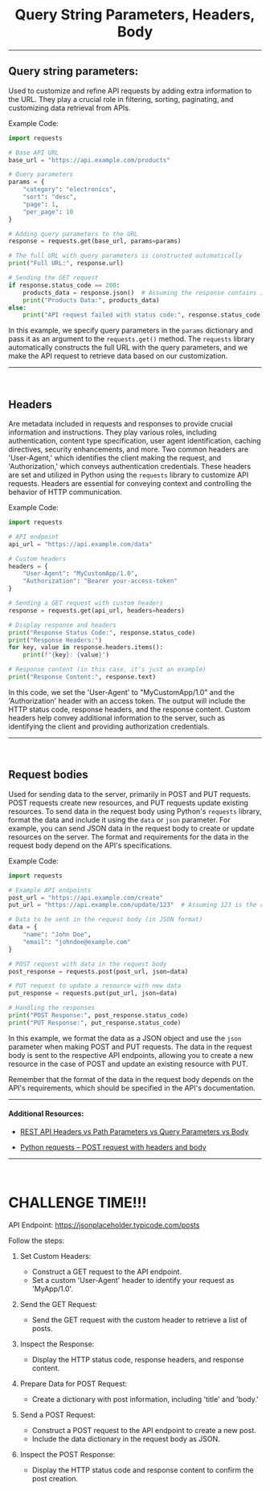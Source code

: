 <h1 align="center">Query String Parameters, Headers, Body</h1>

<hr>

## Query string parameters:

Used to customize and refine API requests by adding extra information to the URL. They play a crucial role in filtering, sorting, paginating, and customizing data retrieval from APIs.

Example Code:

```python
import requests

# Base API URL
base_url = "https://api.example.com/products"

# Query parameters
params = {
    "category": "electronics",
    "sort": "desc",
    "page": 1,
    "per_page": 10
}

# Adding query parameters to the URL
response = requests.get(base_url, params=params)

# The full URL with query parameters is constructed automatically
print("Full URL:", response.url)

# Sending the GET request
if response.status_code == 200:
    products_data = response.json()  # Assuming the response contains JSON data
    print("Products Data:", products_data)
else:
    print("API request failed with status code:", response.status_code)
```

In this example, we specify query parameters in the `params` dictionary and pass it as an argument to the `requests.get()` method. The `requests` library automatically constructs the full URL with the query parameters, and we make the API request to retrieve data based on our customization.

<hr>
<br>

## Headers

Are metadata included in requests and responses to provide crucial information and instructions. They play various roles, including authentication, content type specification, user agent identification, caching directives, security enhancements, and more. Two common headers are 'User-Agent,' which identifies the client making the request, and 'Authorization,' which conveys authentication credentials. These headers are set and utilized in Python using the `requests` library to customize API requests. Headers are essential for conveying context and controlling the behavior of HTTP communication.

Example Code:

```python
import requests

# API endpoint
api_url = "https://api.example.com/data"

# Custom headers
headers = {
    "User-Agent": "MyCustomApp/1.0",
    "Authorization": "Bearer your-access-token"
}

# Sending a GET request with custom headers
response = requests.get(api_url, headers=headers)

# Display response and headers
print("Response Status Code:", response.status_code)
print("Response Headers:")
for key, value in response.headers.items():
    print(f"{key}: {value}")

# Response content (in this case, it's just an example)
print("Response Content:", response.text)
```

In this code, we set the 'User-Agent' to "MyCustomApp/1.0" and the 'Authorization' header with an access token. The output will include the HTTP status code, response headers, and the response content. Custom headers help convey additional information to the server, such as identifying the client and providing authorization credentials.

<hr>
<br>

## Request bodies

Used for sending data to the server, primarily in POST and PUT requests. POST requests create new resources, and PUT requests update existing resources. To send data in the request body using Python's `requests` library, format the data and include it using the `data` or `json` parameter. For example, you can send JSON data in the request body to create or update resources on the server. The format and requirements for the data in the request body depend on the API's specifications.

Example Code:

```python
import requests

# Example API endpoints
post_url = "https://api.example.com/create"
put_url = "https://api.example.com/update/123"  # Assuming 123 is the resource ID

# Data to be sent in the request body (in JSON format)
data = {
    "name": "John Doe",
    "email": "johndoe@example.com"
}

# POST request with data in the request body
post_response = requests.post(post_url, json=data)

# PUT request to update a resource with new data
put_response = requests.put(put_url, json=data)

# Handling the responses
print("POST Response:", post_response.status_code)
print("PUT Response:", put_response.status_code)
```

In this example, we format the data as a JSON object and use the `json` parameter when making POST and PUT requests. The data in the request body is sent to the respective API endpoints, allowing you to create a new resource in the case of POST and update an existing resource with PUT.

Remember that the format of the data in the request body depends on the API's requirements, which should be specified in the API's documentation.
<br>

<hr>

#### Additional Resources:

* <a href="https://www.youtube.com/watch?v=p2rQ88l0wvw">REST API Headers vs Path Parameters vs Query Parameters vs Body</a>

* <a href="https://www.geeksforgeeks.org/python-requests-post-request-with-headers-and-body/">Python requests – POST request with headers and body</a>

<hr>
<br>

<h1 align="**center**">CHALLENGE TIME!!!</h1>

API Endpoint: https://jsonplaceholder.typicode.com/posts

Follow the steps:

1. Set Custom Headers:
   
   - Construct a GET request to the API endpoint.
   - Set a custom 'User-Agent' header to identify your request as 'MyApp/1.0'.

2. Send the GET Request:
   
   - Send the GET request with the custom header to retrieve a list of posts.

3. Inspect the Response:
   
   - Display the HTTP status code, response headers, and response content.

4. Prepare Data for POST Request:
   
   - Create a dictionary with post information, including 'title' and 'body.'

5. Send a POST Request:
   
   - Construct a POST request to the API endpoint to create a new post.
   - Include the data dictionary in the request body as JSON.

6. Inspect the POST Response:
   
   - Display the HTTP status code and response content to confirm the post creation.
